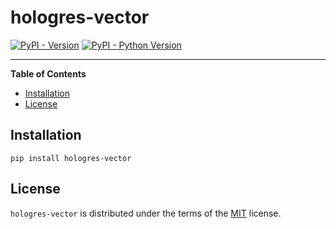 # hologres-vector

[![PyPI - Version](https://img.shields.io/pypi/v/hologres-vector.svg)](https://pypi.org/project/hologres-vector)
[![PyPI - Python Version](https://img.shields.io/pypi/pyversions/hologres-vector.svg)](https://pypi.org/project/hologres-vector)

-----

**Table of Contents**

- [Installation](#installation)
- [License](#license)

## Installation

```console
pip install hologres-vector
```

## License

`hologres-vector` is distributed under the terms of the [MIT](https://spdx.org/licenses/MIT.html) license.
